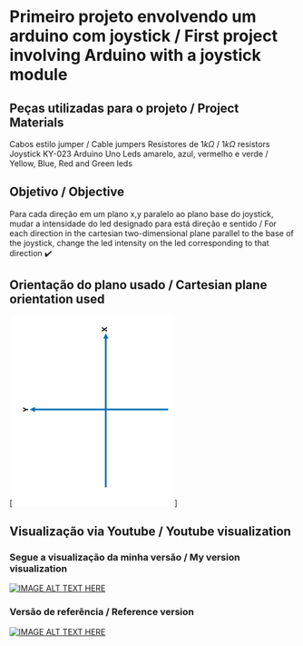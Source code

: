 # Primeiro projeto envolvendo um arduino com joystick / First project involving Arduino with a joystick module

## Peças utilizadas para o projeto / Project Materials

Cabos estilo jumper / Cable jumpers
Resistores de $1k\Omega$ / $1k\Omega$ resistors
Joystick KY-023
Arduino Uno
Leds amarelo, azul, vermelho e verde / Yellow, Blue, Red and Green leds

## Objetivo / Objective
Para cada direção em um plano x,y paralelo ao plano base do joystick, mudar a intensidade do led designado para está direção e sentido / For each direction in the cartesian two-dimensional plane parallel to the base of the joystick, change the led intensity on the led corresponding to that direction :heavy_check_mark:

## Orientação do plano usado / Cartesian plane orientation used
[![](https://github.com/LatchedMicrobe/arduinoJoystick/blob/master/2020-04-30_coordinate_plane6586676290453713581.jpg)]

## Visualização via Youtube / Youtube visualization
### Segue a visualização da minha versão / My version visualization
[![IMAGE ALT TEXT HERE](https://img.youtube.com/vi/Op5lkWuWvg8/0.jpg)](https://www.youtube.com/watch?v=Op5lkWuWvg8)
### Versão de referência / Reference version
[![IMAGE ALT TEXT HERE](https://img.youtube.com/vi/vo7SbVhW3pE/0.jpg)](https://www.youtube.com/watch?v=vo7SbVhW3pE)

